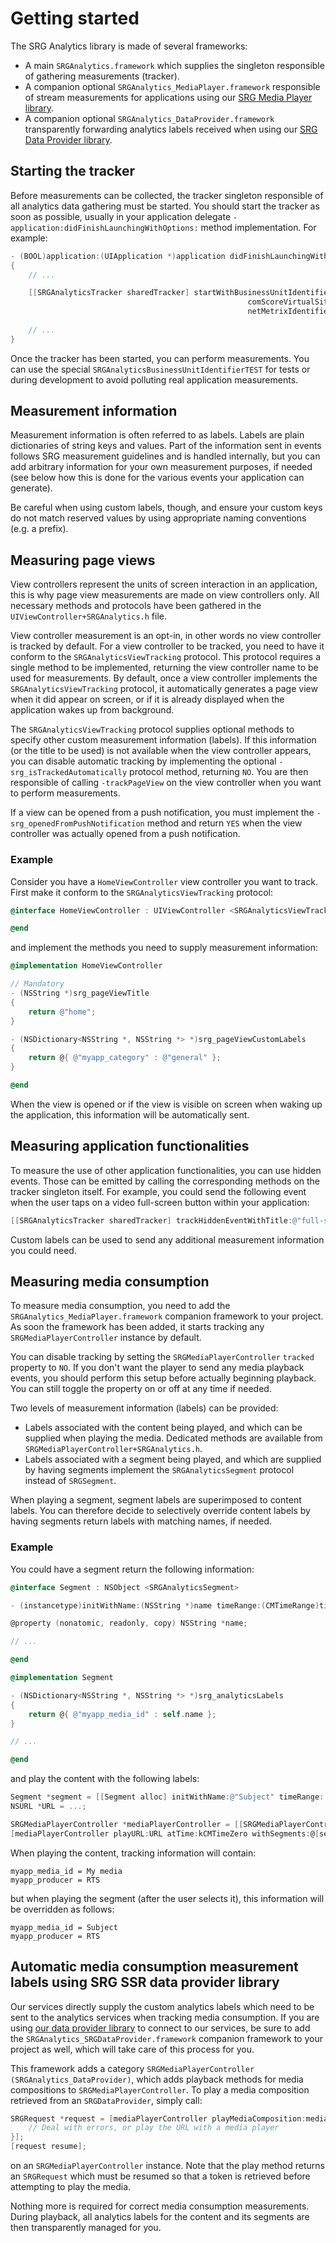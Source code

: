 Getting started
===============

The SRG Analytics library is made of several frameworks:

* A main `SRGAnalytics.framework` which supplies the singleton responsible of gathering measurements (tracker).
* A companion optional `SRGAnalytics_MediaPlayer.framework` responsible of stream measurements for applications using our [SRG Media Player library](https://github.com/SRGSSR/SRGMediaPlayer-iOS).
* A companion optional `SRGAnalytics_DataProvider.framework` transparently forwarding analytics labels received when using our [SRG Data Provider library](https://github.com/SRGSSR/srgdataprovider-ios).

## Starting the tracker

Before measurements can be collected, the tracker singleton responsible of all analytics data gathering must be started. You should start the tracker as soon as possible, usually in your application delegate `-application:didFinishLaunchingWithOptions:` method implementation. For example:

```objective-c
- (BOOL)application:(UIApplication *)application didFinishLaunchingWithOptions:(NSDictionary *)launchOptions
{
    // ...

    [[SRGAnalyticsTracker sharedTracker] startWithBusinessUnitIdentifier:SRGAnalyticsBusinessUnitIdentifierSRF
                                                     comScoreVirtualSite:@"srg-vsite"
                                                     netMetrixIdentifier:@"srf-app-identifier"];
                                                     
    // ...
}
```

Once the tracker has been started, you can perform measurements. You can use the special `SRGAnalyticsBusinessUnitIdentifierTEST` for tests or during development to avoid polluting real application measurements.

## Measurement information

Measurement information is often referred to as labels. Labels are plain dictionaries of string keys and values. Part of the information sent in events follows SRG measurement guidelines and is handled internally, but you can add arbitrary information for your own measurement purposes, if needed (see below how this is done for the various events your application can generate).

Be careful when using custom labels, though, and ensure your custom keys do not match reserved values by using appropriate naming conventions (e.g. a prefix).

## Measuring page views

View controllers represent the units of screen interaction in an application, this is why page view measurements are made on view controllers only. All necessary methods and protocols have been gathered in the `UIViewController+SRGAnalytics.h` file.

View controller measurement is an opt-in, in other words no view controller is tracked by default. For a view controller to be tracked, you need to have it conform to the `SRGAnalyticsViewTracking` protocol. This protocol requires a single method to be implemented, returning the view controller name to be used for measurements. By default, once a view controller implements the `SRGAnalyticsViewTracking` protocol, it automatically generates a page view when it did appear on screen, or if it is already displayed when the application wakes up from background.

The `SRGAnalyticsViewTracking` protocol supplies optional methods to specify other custom measurement information (labels). If this information (or the title to be used) is not available when the view controller appears, you can disable automatic tracking by implementing the optional `-srg_isTrackedAutomatically` protocol method, returning `NO`. You are then responsible of calling `-trackPageView` on the view controller when you want to perform measurements.

If a view can be opened from a push notification, you must implement the `-srg_openedFromPushNotification` method and return `YES` when the view controller was actually opened from a push notification.

### Example

Consider you have a `HomeViewController` view controller you want to track. First make it conform to the `SRGAnalyticsViewTracking` protocol:

```objective-c
@interface HomeViewController : UIViewController <SRGAnalyticsViewTracking>

@end
```

and implement the methods you need to supply measurement information:

```objective-c
@implementation HomeViewController

// Mandatory
- (NSString *)srg_pageViewTitle
{
	return @"home";
}

- (NSDictionary<NSString *, NSString *> *)srg_pageViewCustomLabels
{
	return @{ @"myapp_category" : @"general" };
}

@end
```

When the view is opened or if the view is visible on screen when waking up the application, this information will be automatically sent.

## Measuring application functionalities

To measure the use of other application functionalities, you can use hidden events. Those can be emitted by calling the corresponding methods on the tracker singleton itself. For example, you could send the following event when the user taps on a video full-screen button within your application:

```objective-c
[[SRGAnalyticsTracker sharedTracker] trackHiddenEventWithTitle:@"full-screen" customLabels:@{ @"myapp_enabled" : @"true" }];
```

Custom labels can be used to send any additional measurement information you could need.

## Measuring media consumption

To measure media consumption, you need to add the `SRGAnalytics_MediaPlayer.framework` companion framework to your project. As soon the framework has been added, it starts tracking any `SRGMediaPlayerController` instance by default. 

You can disable tracking by setting the `SRGMediaPlayerController` `tracked` property to `NO`. If you don't want the player to send any media playback events, you should perform this setup before actually beginning playback. You can still toggle the property on or off at any time if needed.

Two levels of measurement information (labels) can be provided:

* Labels associated with the content being played, and which can be supplied when playing the media. Dedicated methods are available from `SRGMediaPlayerController+SRGAnalytics.h`.
* Labels associated with a segment being played, and which are supplied by having segments implement the `SRGAnalyticsSegment` protocol instead of `SRGSegment`.

When playing a segment, segment labels are superimposed to content labels. You can therefore decide to selectively override content labels by having segments return labels with matching names, if needed. 

### Example

You could have a segment return the following information:

```objective-c
@interface Segment : NSObject <SRGAnalyticsSegment>

- (instancetype)initWithName:(NSString *)name timeRange:(CMTimeRange)timeRange;

@property (nonatomic, readonly, copy) NSString *name;

// ...

@end

@implementation Segment

- (NSDictionary<NSString *, NSString *> *)srg_analyticsLabels
{
    return @{ @"myapp_media_id" : self.name };
}

// ...

@end

```

and play the content with the following labels:

```objective-c
Segment *segment = [[Segment alloc] initWithName:@"Subject" timeRange:...];
NSURL *URL = ...;

SRGMediaPlayerController *mediaPlayerController = [[SRGMediaPlayerController alloc] init];
[mediaPlayerController playURL:URL atTime:kCMTimeZero withSegments:@[segment] analyticsLabels:@{ @"myapp_media_id" : @"My media". @"myapp_producer" : @"RTS" } userInfo:nil];
```

When playing the content, tracking information will contain:

```
myapp_media_id = My media
myapp_producer = RTS
```

but when playing the segment (after the user selects it), this information will be overridden as follows:

```
myapp_media_id = Subject
myapp_producer = RTS
```

## Automatic media consumption measurement labels using SRG SSR data provider library

Our services directly supply the custom analytics labels which need to be sent to the analytics services when tracking media consumption. If you are using [our data provider library](https://github.com/SRGSSR/srgdataprovider-ios) to connect to our services, be sure to add the `SRGAnalytics_SRGDataProvider.framework` companion framework to your project as well, which will take care of this process for you.

This framework adds a category `SRGMediaPlayerController (SRGAnalytics_DataProvider)`, which adds playback methods for media compositions to `SRGMediaPlayerController`. To play a media composition retrieved from an `SRGDataProvider`, simply call:

```objective-c
SRGRequest *request = [mediaPlayerController playMediaComposition:mediaComposition withPreferredQuality:SRGQualityHD preferredStartBitRate:0 userInfo:nil completionHandler:^(NSError * _Nonnull error) {
	// Deal with errors, or play the URL with a media player
}];
[request resume];
```
on an `SRGMediaPlayerController` instance. Note that the play method returns an `SRGRequest` which must be resumed so that a token is retrieved before attempting to play the media.

Nothing more is required for correct media consumption measurements. During playback, all analytics labels for the content and its segments are then transparently managed for you.
